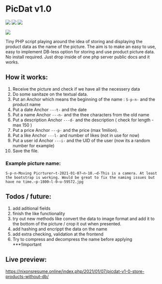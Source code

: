 # PicDat v1.0
<img src="https://img.shields.io/badge/javascript%20-%23323330.svg?&style=for-the-badge&logo=javascript&logoColor=%23F7DF1E"/> <img src="https://img.shields.io/badge/php-%23777BB4.svg?&style=for-the-badge&logo=php&logoColor=white"/> <img src="https://img.shields.io/badge/bootstrap%20-%23563D7C.svg?&style=for-the-badge&logo=bootstrap&logoColor=white"/>

<img src="https://nixonsresume.online/wp-content/uploads/2021/01/picdatproj-300x180.jpg"/>


Tiny PHP script playing around the idea of storing and displaying the product data as the name of the picture.
The aim is to make an easy to use, easy to implement DB-less option for storing and use product picture data. 
No install required. Just drop inside of one php server public docs and it works.

## How it works:
1. Receive the picture and check if we have all the necessery data
2. Do some sanitaze on the textual data.
3. Put an Anchor which means the beginning of the name : ```S-p-n-``` and the product name
4. Put a date Anchor ```---t-``` and the date
5. Put a name Anchor ```---n-``` and the thee characters from the old name
6. Put a description Anchor ```---d-``` and the description ( check for length - max 150 )
7. Put a price Anchor ```---p-``` and the price (max 1milion).
8. Put a like Anchor ```---l-``` and number of likes (not in use for now)
9. Put a user id Anchor ```---i-``` and the UID of the user (now its a random number for example)
10. Save the file.
 
### Example picture name:
 ```S-p-n-Moving Picrturer—t-2021-01-07—n-10.—d-This is a camera. At least the bootstrap is working. Would be great to fix the naming issues but have no time.—p-1800—l-0—u-59572.jpg```
 
## Todos / future:
1. add aditional fields
2. finish the like functionality
3. try out new methods like convert the data to image format and add it to the bottom of the picture / crop it out when presented.
4. add hashing and encrippt the data on the name
5. add extra checking, validation at the frontend
6. Try to compress and decompress the name before applying ***!Important


## Live preview:
https://nixonsresume.online/index.php/2021/01/07/picdat-v1-0-store-products-without-db/
